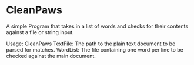 # CleanPaws
A simple Program that takes in a list of words and checks for their contents against a file or string input.

Usage: CleanPaws <TextFile> <WordList>
      TextFile: The path to the plain text document to be parsed for matches.
      WordList: The file containing one word per line to be checked against the main document.
